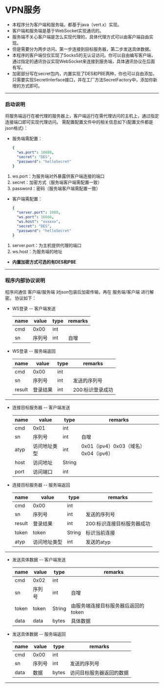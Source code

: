 # VPN服务

- 本程序分为客户端和服务端，都基于java（vert.x）实现。
- 客户端和服务端是基于WebSocket实现通讯的。
- 服务端不关心客户端是怎么实现代理的，具体代理方式可以由客户端自由实现。
- 但是需要分为两步访问。第一步连接到目标服务器，第二步发送具体数据。
- 本程序的客户端仅仅实现了Socks5的无认证访问。你可以自由编写客户端，通过指定的通讯协议实现WebSocket来连接到服务端，具体通讯协议在后面有写。
- 加密部分写在secret包内，内置实现了DES和PBE两种，你也可以自由添加，只需要实现SecretInterface接口，并在工厂方法SecretFactory中，添加你新增的方式即可。


---
### 启动说明
将服务端运行在被代理的服务器上，客户端运行在需代理访问的主机上，通过指定连接端口即可实现代理访问。
需配置配置文件中的相关信息如下(配置文件都是json格式)：
- 服务端需配置：
	```yaml
	{
	  "ws.port": 18888,
	  "secret": "DES",
	  "password": "helloSecret"
	}
	```
1. ws.port：为服务端对外暴露供客户端连接的端口
2. secret：加密方式（服务端客户端需配置一致）
3. password：密码（服务端客户端需配置一致）

- 客户端需配置：
	```yaml
	{
	  "server.port": 1080, 
	  "ws.port": 16666,
	  "ws.host": "xxxxxx",
	  "secret": "DES",
	  "password": "helloSecret"
	}
	```
1. server.port：为主机提供代理的端口
2. ws.host：为服务端的地址

- **内置加密方式可选的有DES和PBE**
---
### 程序内部协议说明
程序间通信 客户端/服务端 对json包装后加密传输，再在 服务端/客户端 进行解密。
协议如下：
- WS登录
-- 客户端发送

	 name	| 	value	| type | remarks
	----------|------------|---------|--
	cmd|0x00|int
	sn|序列号|int|自增
- WS登录 
-- 服务端返回

	 name	| 	value	| type | remarks
	----------|------------|---------|--
	 cmd|0x00|int
	 sn|序列号|int|发送的序列号
	 result|登录结果|int|200:标识登录成功

---

- 连接目标服务器
-- 客户端发送


	 name	| 	value	| type | remarks
	----------|------------|---------|--
	 cmd|0x01|int
	 sn|序列号|int|自增
	 atyp|访问地址类型|int|0x01（ipv4）0x03（域名）0x04（ipv6）
	 host|访问地址|String
	 port|访问端口|int
	 
- 连接目标服务器
-- 服务端返回

	 name	| 	value	| type | remarks
	----------|------------|---------|--
	 cmd|0x00|int
	 sn|序列号|int|发送的序列号
	 result|登录结果|int|200:标识连接目标服务器成功
	 token|token|String|标识当前连接
	 atyp|访问地址类型|int|发送的atyp
	 
---

- 发送具体数据
-- 客户端发送

	 name	| 	value	| type | remarks
	 ----------|------------|---------|--
	 cmd|0x02|int
	 sn|序列号|int|自增
	 token|token|String|由服务端连接目标服务器后返回的token
	 data|data|bytes|具体数据

- 发送具体数据
-- 服务端返回

	 name	| 	value	| type | remarks
	----------|------------|---------|--
	 cmd|0x00|int
	 sn|序列号|int|发送的序列号
	 data|数据|bytes|访问目标服务器返回的数据
	 
---

